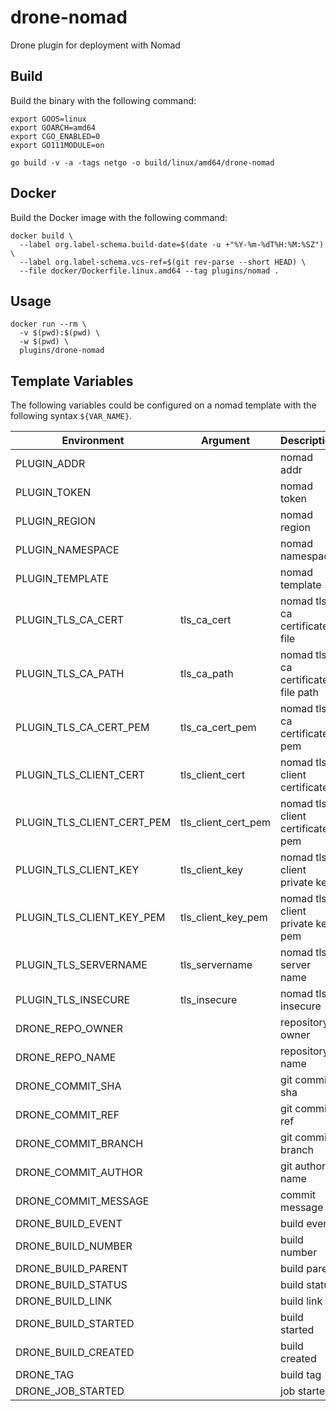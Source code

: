 # drone-nomad

Drone plugin for deployment with Nomad

## Build

Build the binary with the following command:

```console
export GOOS=linux
export GOARCH=amd64
export CGO_ENABLED=0
export GO111MODULE=on

go build -v -a -tags netgo -o build/linux/amd64/drone-nomad
```

## Docker

Build the Docker image with the following command:

```console
docker build \
  --label org.label-schema.build-date=$(date -u +"%Y-%m-%dT%H:%M:%SZ") \
  --label org.label-schema.vcs-ref=$(git rev-parse --short HEAD) \
  --file docker/Dockerfile.linux.amd64 --tag plugins/nomad .
```

## Usage

```console
docker run --rm \
  -v $(pwd):$(pwd) \
  -w $(pwd) \
  plugins/drone-nomad
```

## Template Variables

The following variables could be configured on a nomad template with the following syntax `${VAR_NAME}`.

| Environment | Argument | Description |
|---|---|---|
| PLUGIN_ADDR | | nomad addr |
| PLUGIN_TOKEN | | nomad token |
| PLUGIN_REGION | | nomad region |
| PLUGIN_NAMESPACE | | nomad namespace |
| PLUGIN_TEMPLATE | | nomad template |
| PLUGIN_TLS_CA_CERT | tls_ca_cert | nomad tls ca certificate file |
| PLUGIN_TLS_CA_PATH | tls_ca_path | nomad tls ca certificate file path |
| PLUGIN_TLS_CA_CERT_PEM | tls_ca_cert_pem | nomad tls ca certificate pem |
| PLUGIN_TLS_CLIENT_CERT | tls_client_cert | nomad tls client certificate |
| PLUGIN_TLS_CLIENT_CERT_PEM | tls_client_cert_pem | nomad tls client certificate pem |
| PLUGIN_TLS_CLIENT_KEY | tls_client_key | nomad tls client private key |
| PLUGIN_TLS_CLIENT_KEY_PEM | tls_client_key_pem | nomad tls client private key pem |
| PLUGIN_TLS_SERVERNAME | tls_servername | nomad tls server name |
| PLUGIN_TLS_INSECURE | tls_insecure | nomad tls insecure |
| DRONE_REPO_OWNER | | repository owner |
| DRONE_REPO_NAME | | repository name |
| DRONE_COMMIT_SHA | | git commit sha |
| DRONE_COMMIT_REF | | git commit ref |
| DRONE_COMMIT_BRANCH | | git commit branch |
| DRONE_COMMIT_AUTHOR | | git author name |
| DRONE_COMMIT_MESSAGE | | commit message |
| DRONE_BUILD_EVENT | | build event |
| DRONE_BUILD_NUMBER | | build number |
| DRONE_BUILD_PARENT | | build parent |
| DRONE_BUILD_STATUS | | build status |
| DRONE_BUILD_LINK | | build link |
| DRONE_BUILD_STARTED | | build started |
| DRONE_BUILD_CREATED | | build created |
| DRONE_TAG | | build tag |
| DRONE_JOB_STARTED | | job started |
